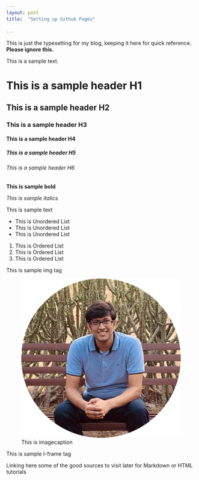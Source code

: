 ```yaml
---
layout: post
title:  "Setting up Github Pages"

---
```



This is just the typesetting for my blog, keeping it here for quick reference. **Please ignore this.**

This is a sample text.

<h1> This is a sample header H1 </h1>
<h2> This is a sample header H2 </h2>
<h3> This is a sample header H3 </h3>
<h4> This is a sample header H4 </h4>
<h5> This is a sample header H5 </h5>
<h6> This is a sample header H6 </h6>
<strong> This is sample bold </strong>

<i> This is sample italics </i>
<p> This is sample text <p>
<ul> 
<li>This is Unordered List </li>
<li>This is Unordered List </li>
<li>This is Unordered List </li>
</ul>

<ol> 
<li>This is Ordered List </li>
<li>This is Ordered List </li>
<li>This is Ordered List </li>
</ol>

<p> This is sample img tag </p>
<figure>
   <img src="/images/my-image.png" alt="Prince Jain" class="center">
    <figcaption>This is imagecaption </figcaption>
</figure>

<p> This is sample I-frame tag </p>
Linking here some of the good sources to visit later for Markdown or HTML tutorials

<!-- 
### Basic Site Structure

Listing down some of the basic structure/ to-do's for the website:

- **_layouts:** This includes how to structure of each of the sections is decided:
    - **Default.html** : This is the base structure for all the pages across the site. Includes header and bosy and use this **to make changes across ALL pages & header/ footer of the site.**
    - **Page.html** : This is the default structure for most pages; like readme, work summary, index etc.
    - **Blog.html** : This is the layout for the /blog list of the site. Used to customise a gist of all the blogs written so far; including title for each blog, a snippet and Read more
    - **Post.html**: This is the layout for individual posts in the blog.
- **Includes :** This contains the header html for individual components:
    - **Analytics.html**:  ****This includes G-Tag Id and used to push GA events for the site. **IGNORE**
    - 
- **Images :** This is the repository of all the images in the site. You can then include them anywhere in the site.
- **_sass:** This is the additional CSS file to do custom styling. **IGNORE**
- **config.yml:** This is the basic structure of the website. **IGNORE**
- **Style.scss:** Use this to change any of the CSS params for the site. If you want to customise the styling for a specific section anywhere, do so by creating a class (eg: blogheader, blogsubtext).

### **Writing a new blog post:**

Step by step process to make a new entry in the blog:

1. Create a new file in _posts with [2020-02-02-Hello-World.md](http://2020-02-02-hello-world.md/) YYYY-MM-DD-{Post Title.md}
2. Define the page structure to be used:
    
    ```jsx
    ---
    layout: post
    title:  "{{Post Title}}"
    ---
    ```
    
3. Start writing the blog post either in HTML or Markdown or a combination. 
    1. Basics of Markdown : [https://www.markdownguide.org/cheat-sheet/](https://www.markdownguide.org/cheat-sheet/)
    2. As a hack write the full post in Notion and export that as Markdown
    3. To include a image just add image in the Images folder and in the file add a image tag: 
    ![{{Image Title}}]("/images/image_name.png")
    4. To add a hyperlink to the document: 
4. Safe and Refresh to see the latest blog post published!

--> 
